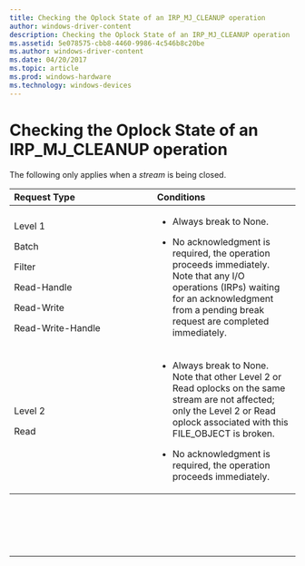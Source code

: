 ```yaml
---
title: Checking the Oplock State of an IRP_MJ_CLEANUP operation
author: windows-driver-content
description: Checking the Oplock State of an IRP_MJ_CLEANUP operation
ms.assetid: 5e078575-cbb8-4460-9986-4c546b8c20be
ms.author: windows-driver-content
ms.date: 04/20/2017
ms.topic: article
ms.prod: windows-hardware
ms.technology: windows-devices
---
```


# Checking the Oplock State of an IRP_MJ_CLEANUP operation


The following only applies when a *stream* is being closed.

<table>
<colgroup>
<col width="50%" />
<col width="50%" />
</colgroup>
<thead>
<tr class="header">
<th align="left">Request Type</th>
<th align="left">Conditions</th>
</tr>
</thead>
<tbody>
<tr class="odd">
<td align="left"><p>Level 1</p>
<p>Batch</p>
<p>Filter</p>
<p>Read-Handle</p>
<p>Read-Write</p>
<p>Read-Write-Handle</p></td>
<td align="left"><ul>
<li><p>Always break to None.</p></li>
<li><p>No acknowledgment is required, the operation proceeds immediately. Note that any I/O operations (IRPs) waiting for an acknowledgment from a pending break request are completed immediately.</p></li>
</ul></td>
</tr>
<tr class="even">
<td align="left"><p>Level 2</p>
<p>Read</p></td>
<td align="left"><ul>
<li><p>Always break to None. Note that other Level 2 or Read oplocks on the same stream are not affected; only the Level 2 or Read oplock associated with this FILE_OBJECT is broken.</p></li>
<li><p>No acknowledgment is required, the operation proceeds immediately.</p></li>
</ul></td>
</tr>
</tbody>
</table>

 

 

 


--------------------


